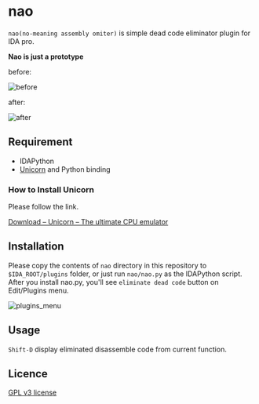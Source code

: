 # nao
```nao(no-meaning assembly omiter)``` is simple dead code eliminator plugin for IDA pro.

**Nao is just a prototype**

before:

![before](./screenshots/before.png)

after:

![after](./screenshots/after.png)


## Requirement
- IDAPython
- [Unicorn](http://www.unicorn-engine.org/) and Python binding

### How to Install Unicorn
Please follow the link.

[Download – Unicorn – The ultimate CPU emulator](http://www.unicorn-engine.org/download/)

## Installation
Please copy the contents of ```nao``` directory in this repository to ```$IDA_ROOT/plugins``` folder, or just run ```nao/nao.py``` as the IDAPython script.
After you install nao.py, you'll see ```eliminate dead code``` button on Edit/Plugins menu.

![plugins_menu](./screenshots/plugins_menu.png)

## Usage
```Shift-D``` display eliminated disassemble code from current function.

## Licence
[GPL v3 license](LICENCE)
